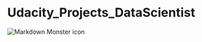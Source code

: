 # Udacity_Projects_DataScientist

<img src="Data Scientist nanodegree.docx"
     alt="Markdown Monster icon"
     style="float: left; margin-right: 10px;" />
